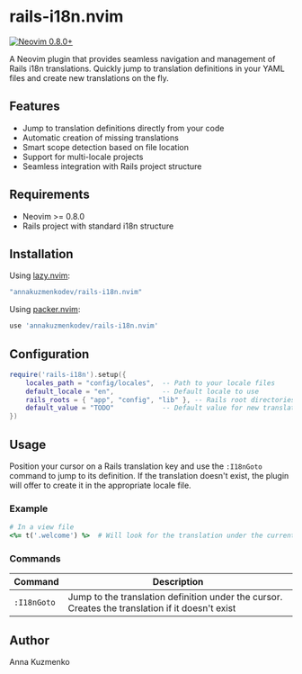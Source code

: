# rails-i18n.nvim

[![Neovim 0.8.0+](https://img.shields.io/badge/Neovim-0.8.0%2B-blueviolet.svg)](https://neovim.io)

A Neovim plugin that provides seamless navigation and management of Rails i18n translations. Quickly jump to translation definitions in your YAML files and create new translations on the fly.

## Features

- Jump to translation definitions directly from your code
- Automatic creation of missing translations
- Smart scope detection based on file location
- Support for multi-locale projects
- Seamless integration with Rails project structure

## Requirements

- Neovim >= 0.8.0
- Rails project with standard i18n structure

## Installation

Using [lazy.nvim](https://github.com/folke/lazy.nvim):

```lua
"annakuzmenkodev/rails-i18n.nvim"

```

Using [packer.nvim](https://github.com/wbthomason/packer.nvim):

```lua
use 'annakuzmenkodev/rails-i18n.nvim'
```

## Configuration

```lua
require('rails-i18n').setup({
    locales_path = "config/locales",  -- Path to your locale files
    default_locale = "en",            -- Default locale to use
    rails_roots = { "app", "config", "lib" }, -- Rails root directories
    default_value = "TODO"            -- Default value for new translations
})
```

## Usage

Position your cursor on a Rails translation key and use the `:I18nGoto` command to jump to its definition. If the translation doesn't exist, the plugin will offer to create it in the appropriate locale file.

### Example

```ruby
# In a view file
<%= t('.welcome') %>  # Will look for the translation under the current view's scope
```

### Commands

| Command     | Description                                                                                      |
| ----------- | ------------------------------------------------------------------------------------------------ |
| `:I18nGoto` | Jump to the translation definition under the cursor. Creates the translation if it doesn't exist |

## Author

Anna Kuzmenko
